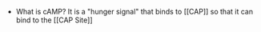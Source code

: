 - What is cAMP?
	It is a "hunger signal" that binds to [[CAP]] so that it can bind to the [[CAP Site]]